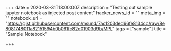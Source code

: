 +++
date = 2020-03-31T18:00:00Z
description = "Testing out sample jupyter notebook as injected post content"
hacker_news_id = ""
meta_img = ""
notebook_url = "https://gist.githubusercontent.com/msund/7ac1203ded66fe8134cc/raw/8e8081748011a82151594b0b061fc82d01903d9b/MPL"
tags = ["sample"]
title = "Sample Notebook"

+++
<div id="app"></div>

<script src="js/test.js"></script>
